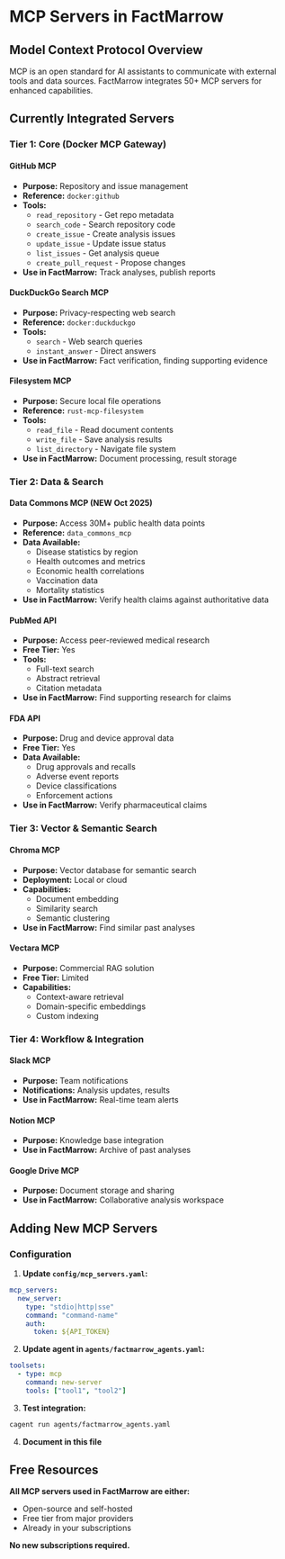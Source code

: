 # MCP Servers in FactMarrow

## Model Context Protocol Overview

MCP is an open standard for AI assistants to communicate with external tools and data sources. FactMarrow integrates 50+ MCP servers for enhanced capabilities.

## Currently Integrated Servers

### Tier 1: Core (Docker MCP Gateway)

#### GitHub MCP
- **Purpose:** Repository and issue management
- **Reference:** `docker:github`
- **Tools:**
  - `read_repository` - Get repo metadata
  - `search_code` - Search repository code
  - `create_issue` - Create analysis issues
  - `update_issue` - Update issue status
  - `list_issues` - Get analysis queue
  - `create_pull_request` - Propose changes
- **Use in FactMarrow:** Track analyses, publish reports

#### DuckDuckGo Search MCP
- **Purpose:** Privacy-respecting web search
- **Reference:** `docker:duckduckgo`
- **Tools:**
  - `search` - Web search queries
  - `instant_answer` - Direct answers
- **Use in FactMarrow:** Fact verification, finding supporting evidence

#### Filesystem MCP
- **Purpose:** Secure local file operations
- **Reference:** `rust-mcp-filesystem`
- **Tools:**
  - `read_file` - Read document contents
  - `write_file` - Save analysis results
  - `list_directory` - Navigate file system
- **Use in FactMarrow:** Document processing, result storage

### Tier 2: Data & Search

#### Data Commons MCP (NEW Oct 2025)
- **Purpose:** Access 30M+ public health data points
- **Reference:** `data_commons_mcp`
- **Data Available:**
  - Disease statistics by region
  - Health outcomes and metrics
  - Economic health correlations
  - Vaccination data
  - Mortality statistics
- **Use in FactMarrow:** Verify health claims against authoritative data

#### PubMed API
- **Purpose:** Access peer-reviewed medical research
- **Free Tier:** Yes
- **Tools:**
  - Full-text search
  - Abstract retrieval
  - Citation metadata
- **Use in FactMarrow:** Find supporting research for claims

#### FDA API
- **Purpose:** Drug and device approval data
- **Free Tier:** Yes
- **Data Available:**
  - Drug approvals and recalls
  - Adverse event reports
  - Device classifications
  - Enforcement actions
- **Use in FactMarrow:** Verify pharmaceutical claims

### Tier 3: Vector & Semantic Search

#### Chroma MCP
- **Purpose:** Vector database for semantic search
- **Deployment:** Local or cloud
- **Capabilities:**
  - Document embedding
  - Similarity search
  - Semantic clustering
- **Use in FactMarrow:** Find similar past analyses

#### Vectara MCP
- **Purpose:** Commercial RAG solution
- **Free Tier:** Limited
- **Capabilities:**
  - Context-aware retrieval
  - Domain-specific embeddings
  - Custom indexing

### Tier 4: Workflow & Integration

#### Slack MCP
- **Purpose:** Team notifications
- **Notifications:** Analysis updates, results
- **Use in FactMarrow:** Real-time team alerts

#### Notion MCP
- **Purpose:** Knowledge base integration
- **Use in FactMarrow:** Archive of past analyses

#### Google Drive MCP
- **Purpose:** Document storage and sharing
- **Use in FactMarrow:** Collaborative analysis workspace

## Adding New MCP Servers

### Configuration

1. **Update `config/mcp_servers.yaml`:**
```yaml
mcp_servers:
  new_server:
    type: "stdio|http|sse"
    command: "command-name"
    auth:
      token: ${API_TOKEN}
```

2. **Update agent in `agents/factmarrow_agents.yaml`:**
```yaml
toolsets:
  - type: mcp
    command: new-server
    tools: ["tool1", "tool2"]
```

3. **Test integration:**
```bash
cagent run agents/factmarrow_agents.yaml
```

4. **Document in this file**

## Free Resources

**All MCP servers used in FactMarrow are either:**
- Open-source and self-hosted
- Free tier from major providers
- Already in your subscriptions

**No new subscriptions required.**
